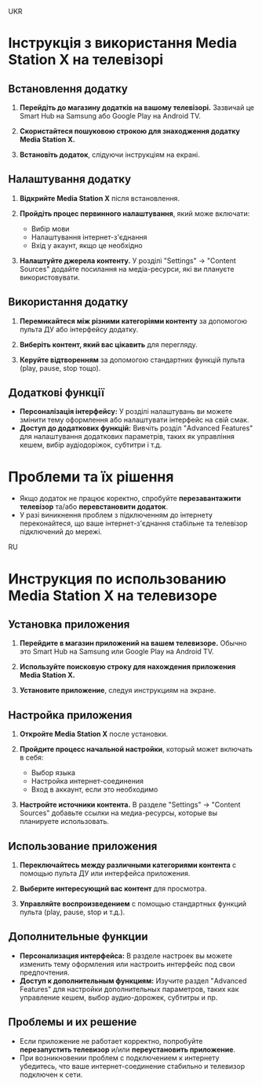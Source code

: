 
UKR
# Інструкція з використання Media Station X на телевізорі

## Встановлення додатку

1. **Перейдіть до магазину додатків на вашому телевізорі.**
   Зазвичай це Smart Hub на Samsung або Google Play на Android TV.

2. **Скористайтеся пошуковою строкою для знаходження додатку Media Station X.**

3. **Встановіть додаток**, слідуючи інструкціям на екрані.

## Налаштування додатку

1. **Відкрийте Media Station X** після встановлення.

2. **Пройдіть процес первинного налаштування**, який може включати:
   - Вибір мови
   - Налаштування інтернет-з'єднання
   - Вхід у акаунт, якщо це необхідно

3. **Налаштуйте джерела контенту.**
   У розділі "Settings" -> "Content Sources" додайте посилання на медіа-ресурси, які ви плануєте використовувати.

## Використання додатку

1. **Перемикайтеся між різними категоріями контенту** за допомогою пульта ДУ або інтерфейсу додатку.

2. **Виберіть контент, який вас цікавить** для перегляду.

3. **Керуйте відтворенням** за допомогою стандартних функцій пульта (play, pause, stop тощо).

## Додаткові функції

- **Персоналізація інтерфейсу:** У розділі налаштувань ви можете змінити тему оформлення або налаштувати інтерфейс на свій смак.
- **Доступ до додаткових функцій:** Вивчіть розділ "Advanced Features" для налаштування додаткових параметрів, таких як управління кешем, вибір аудіодоріжок, субтитри і т.д.

# Проблеми та їх рішення

- Якщо додаток не працює коректно, спробуйте **перезавантажити телевізор** та/або **перевстановити додаток**.
- У разі виникнення проблем з підключенням до інтернету переконайтеся, що ваше інтернет-з'єднання стабільне та телевізор підключений до мережі.


RU
# Инструкция по использованию Media Station X на телевизоре

## Установка приложения

1. **Перейдите в магазин приложений на вашем телевизоре.**
   Обычно это Smart Hub на Samsung или Google Play на Android TV.

2. **Используйте поисковую строку для нахождения приложения Media Station X.**

3. **Установите приложение**, следуя инструкциям на экране.

## Настройка приложения

1. **Откройте Media Station X** после установки.

2. **Пройдите процесс начальной настройки**, который может включать в себя:
   - Выбор языка
   - Настройка интернет-соединения
   - Вход в аккаунт, если это необходимо

3. **Настройте источники контента.**
   В разделе "Settings" -> "Content Sources" добавьте ссылки на медиа-ресурсы, которые вы планируете использовать.

## Использование приложения

1. **Переключайтесь между различными категориями контента** с помощью пульта ДУ или интерфейса приложения.

2. **Выберите интересующий вас контент** для просмотра.

3. **Управляйте воспроизведением** с помощью стандартных функций пульта (play, pause, stop и т.д.).

## Дополнительные функции

- **Персонализация интерфейса:** В разделе настроек вы можете изменить тему оформления или настроить интерфейс под свои предпочтения.
- **Доступ к дополнительным функциям:** Изучите раздел "Advanced Features" для настройки дополнительных параметров, таких как управление кешем, выбор аудио-дорожек, субтитры и пр.

## Проблемы и их решение

- Если приложение не работает корректно, попробуйте **перезапустить телевизор** и/или **переустановить приложение**.
- При возникновении проблем с подключением к интернету убедитесь, что ваше интернет-соединение стабильно и телевизор подключен к сети.
